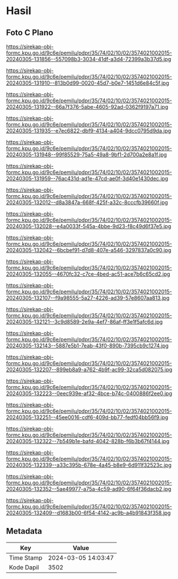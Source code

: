 # Hasil

## Foto C Plano

https://sirekap-obj-formc.kpu.go.id/9c6e/pemilu/pdpr/35/74/02/10/02/3574021002015-20240305-131856--557098b3-3034-41df-a3d4-72399a3b37d5.jpg

https://sirekap-obj-formc.kpu.go.id/9c6e/pemilu/pdpr/35/74/02/10/02/3574021002015-20240305-131910--813b0d99-0020-45d7-b0e7-1451d6e84c5f.jpg

https://sirekap-obj-formc.kpu.go.id/9c6e/pemilu/pdpr/35/74/02/10/02/3574021002015-20240305-131922--66a7f376-5abe-4605-92ad-0362f9197a71.jpg

https://sirekap-obj-formc.kpu.go.id/9c6e/pemilu/pdpr/35/74/02/10/02/3574021002015-20240305-131935--e7ec6822-dbf9-4134-a404-9dcc0795d9da.jpg

https://sirekap-obj-formc.kpu.go.id/9c6e/pemilu/pdpr/35/74/02/10/02/3574021002015-20240305-131948--99f85529-75a5-49a8-9bf1-2d700a2e8a1f.jpg

https://sirekap-obj-formc.kpu.go.id/9c6e/pemilu/pdpr/35/74/02/10/02/3574021002015-20240305-131959--76ac431d-ad1e-47cd-ae0f-3d40e1430dec.jpg

https://sirekap-obj-formc.kpu.go.id/9c6e/pemilu/pdpr/35/74/02/10/02/3574021002015-20240305-132012--d8a3847a-668f-425f-a32c-8cccfb39660f.jpg

https://sirekap-obj-formc.kpu.go.id/9c6e/pemilu/pdpr/35/74/02/10/02/3574021002015-20240305-132028--e4a0033f-545a-4bbe-9d23-f8c49d6f37e5.jpg

https://sirekap-obj-formc.kpu.go.id/9c6e/pemilu/pdpr/35/74/02/10/02/3574021002015-20240305-132042--6bcbef91-d7d8-407e-a546-3297837a0c90.jpg

https://sirekap-obj-formc.kpu.go.id/9c6e/pemilu/pdpr/35/74/02/10/02/3574021002015-20240305-132055--4670fc32-c7ce-4bed-ac51-ace7b6c65cd2.jpg

https://sirekap-obj-formc.kpu.go.id/9c6e/pemilu/pdpr/35/74/02/10/02/3574021002015-20240305-132107--f9a98555-5a27-4226-ad39-57e8607aa813.jpg

https://sirekap-obj-formc.kpu.go.id/9c6e/pemilu/pdpr/35/74/02/10/02/3574021002015-20240305-132121--3c9d8589-2e9a-4ef7-86af-ff3e1f5afc6d.jpg

https://sirekap-obj-formc.kpu.go.id/9c6e/pemilu/pdpr/35/74/02/10/02/3574021002015-20240305-132143--5887e5b1-7eab-43f0-890b-7395cb9c1274.jpg

https://sirekap-obj-formc.kpu.go.id/9c6e/pemilu/pdpr/35/74/02/10/02/3574021002015-20240305-132207--899eb8a9-a762-4b9f-ac99-32ca5d082075.jpg

https://sirekap-obj-formc.kpu.go.id/9c6e/pemilu/pdpr/35/74/02/10/02/3574021002015-20240305-132223--0eec939e-af32-4bce-b74c-0400886f2ee0.jpg

https://sirekap-obj-formc.kpu.go.id/9c6e/pemilu/pdpr/35/74/02/10/02/3574021002015-20240305-132251--45ee0016-cdf6-409d-bb77-fedf04bb56f9.jpg

https://sirekap-obj-formc.kpu.go.id/9c6e/pemilu/pdpr/35/74/02/10/02/3574021002015-20240305-132322--7b549b1e-bafd-4042-828b-f6b3b67f4144.jpg

https://sirekap-obj-formc.kpu.go.id/9c6e/pemilu/pdpr/35/74/02/10/02/3574021002015-20240305-132339--a33c395b-678e-4a45-b8e9-6d911f32523c.jpg

https://sirekap-obj-formc.kpu.go.id/9c6e/pemilu/pdpr/35/74/02/10/02/3574021002015-20240305-132352--5ae49977-a75a-4c59-ad90-6f64f36dacb2.jpg

https://sirekap-obj-formc.kpu.go.id/9c6e/pemilu/pdpr/35/74/02/10/02/3574021002015-20240305-132409--d1683b00-6f54-4142-ac9b-a4b91843f358.jpg


## Metadata

| Key        | Value               |
| ---------- | ------------------- |
| Time Stamp | 2024-03-05 14:03:47 |
| Kode Dapil | 3502                |




